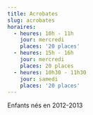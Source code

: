 ```yaml
---
title: Acrobates
slug: acrobates
horaires:
  - heures: 10h - 11h
    jour: mercredi
    places: '20 places'
  - heures: 15h - 16h
    jour: mercredi
    places: 20 places
  - heures: 10h30 - 11h30
    jour: samedi
    places: '20 places'
---
```

Enfants nés en 2012-2013
